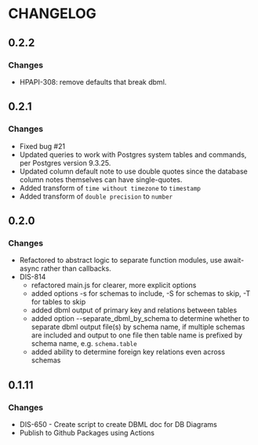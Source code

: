 # CHANGELOG

## 0.2.2

### Changes

- HPAPI-308: remove defaults that break dbml.


## 0.2.1

### Changes

- Fixed bug #21
- Updated queries to work with Postgres system tables and commands, per Postgres version 9.3.25.
- Updated column default note to use double quotes since the database column notes themselves can have single-quotes.
- Added transform of `time without timezone` to `timestamp`
- Added transform of `double precision` to `number`

## 0.2.0

### Changes

- Refactored to abstract logic to separate function modules, use await-async rather than callbacks.
- DIS-814
  - refactored main.js for clearer, more explicit options
  - added options -s for schemas to include, -S for schemas to skip, -T for tables to skip
  - added dbml output of primary key and relations between tables
  - added option --separate_dbml_by_schema to determine whether to separate dbml output file(s) by schema name,
    if multiple schemas are included and output to one file then table name is prefixed by schema name, e.g. `schema.table`
  - added ability to determine foreign key relations even across schemas

## 0.1.11

### Changes

- DIS-650 - Create script to create DBML doc for DB Diagrams
- Publish to Github Packages using Actions